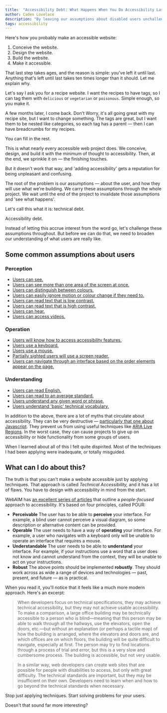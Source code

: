 ```yaml
---
title:  "Accessibility Debt: What Happens When You Do Accessibility Last"
author: Caden Lovelace
description: "By leaving our assumptions about disabled users unchallenged until the end of a project, we don't only do a bad job, we also create technical debt."
tags: accessibility
---
```


Here's how you probably make an accessible website:

1. Conceive the website.
2. Design the website.
3. Build the website.
4. Make it accessible.

That last step takes ages, and the reason is simple: you've left it until last. Anything that's left until last takes ten times longer than it should. Let me explain why.

Let's say I ask you for a recipe website. I want the recipes to have tags, so I can tag them with `delicious` or `vegetarian` or `poisonous`. Simple enough, so you make it.

A few months later, I come back. Don't Worry, it's all going great with my recipe site, but I want to change something. The tags are great, but I want them to be nested like categories, so each tag has a parent — then I can have breadcrumbs for my recipes.

You can fill in the rest.

This is what nearly every accessible web project does. We conceive, design, and build it with the minimum of thought to accessibility. Then, at the end, we sprinkle it on — the finishing touches.

But it doesn't work that way, and 'adding accessibility' gets a reputation for being unpleasant and confusing.

The root of the problem is our assumptions — about the user, and how they will use what we're building. We carry these assumptions through the whole project. We wait until the end of the project to invalidate those assumptions and 'see what happens'.

Let's call this what it is: technical debt.

Accessibility debt.

Instead of letting this accrue interest from the word go, let's challenge these assumptions throughout. But before we can do that, we need to broaden our understanding of what users are really like.

## Some common assumptions about users

### Perception

* <a href="http://webaim.org/articles/visual/" target="_blank">Users can see.</a>
* <a href="https://www.youtube.com/watch?v=4ZRVDgeMpXc" target="_blank">Users can see more than one area of the screen at once.</a>
* <a href="http://24ways.org/2012/colour-accessibility/" target="_blank">Users can distinguish between colours.</a>
* <a href="https://www.webaccessibility.com/best_practices.php?technology_platform_id=11" target="_blank">Users can easily ignore motion or colour change if they need to.</a>
* <a href="http://www.w3.org/WAI/EO/Drafts/eval/checks#contrast" target="_blank">Users can read text that is low contrast.</a>
* <a href="http://www.w3.org/WAI/EO/Drafts/eval/checks#contrast" target="_blank">Users can read text that is high contrast.</a>
* <a href="http://webaim.org/articles/auditory/" target="_blank">Users can hear.</a>
* <a href="https://www.youtube.com/watch?v=yx7hdQqf8lE&t=363" target="_blank">Users can access videos.</a>

### Operation

* <a href="http://webaim.org/projects/screenreadersurvey4/#landmarks" target="_blank">Users will know how to access accessibility features.</a>
* <a href="https://www.youtube.com/watch?v=kJKQmTumFP0" target="_blank">Users use a keyboard.</a>
* <a href="https://www.youtube.com/watch?v=rl3D8alghog" target="_blank">Users use a mouse.</a>
* <a href="http://joeclark.org/appearances/atmedia2005/atmedia-NOTES-2.html#li-75" target="_blank">Partially sighted users will use a screen reader.</a>
* <a href="http://www.w3.org/TR/WCAG20-TECHS/C27.html" target="_blank">Users can navigate through an interface based on the order elements appear on the page.</a>

### Understanding

* <a href="http://bbc.co.uk/news/uk-21259401" target="_blank">Users can read English.</a>
* <a href="http://www.literacytrust.org.uk/adult_literacy/illiterate_adults_in_england" target="_blank">Users can read to an average standard.</a>
* <a href="http://www.w3.org/TR/UNDERSTANDING-WCAG20/meaning-idioms.html" target="_blank">Users understand any given word or phrase.</a>
* <a href="https://www.youtube.com/watch?v=o4MwTvtyrUQ" target="_blank">Users understand 'basic' technical vocabulary.</a>

In addition to the above, there are a lot of myths that circulate about accessibility. They can be very destructive — <a href="http://webaim.org/projects/screenreadersurvey5/#javascript" target="_blank">particularly that one about Javascript</a>. They prevent us from using useful techniques like <a href="https://developer.mozilla.org/en-US/docs/Web/Accessibility/ARIA/ARIA_Live_Regions" target="_blank">ARIA Live Regions</a>. In the worst case, they can cause projects to give up on accessibility or hide functionality from some groups of users.

When I learned about all of this I felt quite dispirited. Most of the techniques I had been applying were inadequate, or totally misguided.

## What can I do about this?

The truth is that you can't make a website accessible just by applying techniques. That approach is called _Technical Accessibility,_ and it has a lot of flaws. You have to design with accessibility in mind from the start.

WebAIM has <a href="http://webaim.org/articles/pour/" target="_blank">an excellent series of articles</a> that outline a _people-focused_ approach to accessibility. It's based on four principles, called POUR:

* __Perceivable__
  The user has to be able to __perceive__ your interface. For example, a blind user cannot perceive a visual diagram, so some description or alternative content can be provided.
* __Operable__
  The user needs to have a way of __operating__ your interface. For example, a user who navigates with a keyboard only will be unable to operate an interface that requires a mouse.
* __Understandable__
  The user needs to be able to __understand__ your interface. For example, if your instructions use a word that a user does not know and cannot understand from the context, they will be unable to act on your instructions.
* __Robust__
  The above points should be implemented __robustly__. They should work across as wide a range of devices and technologies — past, present, and future — as is practical.

When you read it, you'll notice that it feels like a much more modern approach. Here's an excerpt:

> When developers focus on technical specifications, they may achieve technical accessibility, but they may not achieve usable accessibility. To make a comparison, a large office building may be technically accessible to a person who is blind—meaning that this person may be able to walk through all the hallways, use the elevators, open the doors, etc.—but without an explanation (or perhaps a tactile map) of how the building is arranged, where the elevators and doors are, and which offices are on which floors, the building will be quite difficult to navigate, especially at first. The person may try to find locations through a process of trial and error, but this is a very slow and cumbersome process. The building is accessible, but not very usable.

> In a similar way, web developers can create web sites that are possible for people with disabilities to access, but only with great difficulty. The technical standards are important, but they may be insufficient on their own. Developers need to learn when and how to go beyond the technical standards when necessary.

Stop just applying techniques. Start solving problems for your users.

Doesn't that sound far more interesting?
